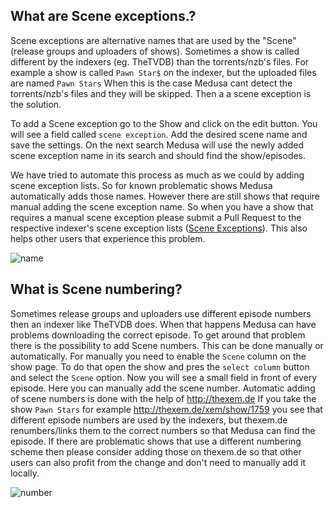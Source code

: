 ## What are Scene exceptions.?

Scene exceptions are alternative names that are used by the "Scene" (release groups and uploaders of shows).
Sometimes a show is called different by the indexers (eg. TheTVDB) than the torrents/nzb's files.
For example a show is called `Pawn Star$` on the indexer, but the uploaded files are named `Pawn Stars`
When this is the case Medusa cant detect the torrents/nzb's files and they will be skipped. Then a a scene exception is the solution.

To add a Scene exception go to the Show and click on the edit button. You will see a field called `scene exception`. Add the desired scene name and save the settings. 
On the next search Medusa will use the newly added scene exception name in its search and should find the show/episodes.

We have tried to automate this process as much as we could by adding scene exception lists. So for known problematic shows Medusa automatically adds those names.
However there are still shows that require manual adding the scene exception name. 
So when you have a show that requires a manual scene exception please submit a Pull Request to the respective indexer's scene exception lists ([Scene Exceptions](https://github.com/pymedusa/medusa.github.io/tree/master/scene_exceptions)). This also helps other users that experience this problem.

![name](https://cloud.githubusercontent.com/assets/7928052/13529717/d9ab6c86-e21d-11e5-9e01-8d53d8a7401a.png)

## What is Scene numbering?

Sometimes release groups and uploaders use different episode numbers then an indexer like TheTVDB does. When that happens Medusa can have problems downloading the correct episode.
To get around that problem there is the possibility to add Scene numbers.
This can be done manually or automatically. For manually you need to enable the `Scene` column on the show page. To do that open the show and pres the `select column` button and select the `Scene` option. Now you will see a small field in front of every episode. Here you can manually add the scene number. 
Automatic adding of scene numbers is done with the help of http://thexem.de
If you take the show `Pawn Stars` for example http://thexem.de/xem/show/1759 you see that different episode numbers are used by the indexers, but thexem.de renumbers/links them to the correct numbers so that Medusa can find the episode.
If there are problematic shows that use a different numbering scheme then please consider adding those on thexem.de so that other users can also profit from the change and don't need to manually add it locally. 

![number](https://cloud.githubusercontent.com/assets/7928052/13529718/d9ae5392-e21d-11e5-89af-435ad7706efd.png)
